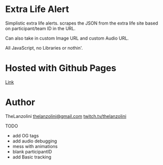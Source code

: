 # Extra Life Alert

Simplistic extra life alerts. scrapes the JSON from the extra life site based on participant/team ID in the URL.

Can also take in custom Image URL and custom Audio URL.

All JavaScript, no Libraries or nothin'.

# Hosted with Github Pages

[Link](http://lanzo.space/extralifealert)

# Author
TheLanzolini thelanzolini@gmail.com [twitch.tv/thelanzolini](http://twitch.tv/thelanzolini)

TODO
- add OG tags
- add audio debugging
- mess with animations
- blank participantID
- add Basic tracking

